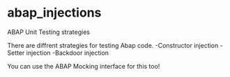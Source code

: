 # abap_injections
ABAP Unit Testing strategies

There are diffrent strategies for testing Abap code.
-Constructor injection
-Setter injection
-Backdoor injection

You can use the ABAP Mocking interface for this too! 

